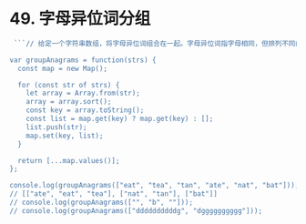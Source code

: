 # 49. 字母异位词分组

```js
 ```// 给定一个字符串数组，将字母异位词组合在一起。字母异位词指字母相同，但排列不同的字符串。

var groupAnagrams = function(strs) {
  const map = new Map();

  for (const str of strs) {
    let array = Array.from(str);
    array = array.sort();
    const key = array.toString();
    const list = map.get(key) ? map.get(key) : [];
    list.push(str);
    map.set(key, list); 
  }

  return [...map.values()];
};

console.log(groupAnagrams(["eat", "tea", "tan", "ate", "nat", "bat"]));
// [["ate", "eat", "tea"], ["nat", "tan"], ["bat"]]
// console.log(groupAnagrams(["", "b", ""]));
// console.log(groupAnagrams(["ddddddddddg", "dgggggggggg"]));
